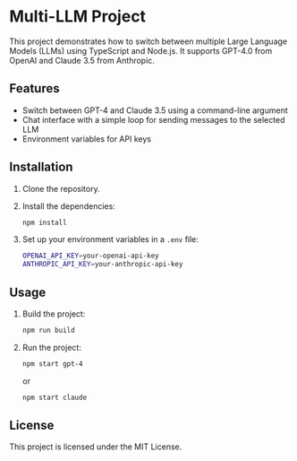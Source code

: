 # Multi-LLM Project

This project demonstrates how to switch between multiple Large Language Models (LLMs) using TypeScript and Node.js. It supports GPT-4.0 from OpenAI and Claude 3.5 from Anthropic.

## Features

- Switch between GPT-4 and Claude 3.5 using a command-line argument
- Chat interface with a simple loop for sending messages to the selected LLM
- Environment variables for API keys

## Installation

1. Clone the repository.
2. Install the dependencies:
   ```bash
   npm install
   ```

3. Set up your environment variables in a `.env` file:
   ```bash
   OPENAI_API_KEY=your-openai-api-key
   ANTHROPIC_API_KEY=your-anthropic-api-key
   ```

## Usage

1. Build the project:
   ```bash
   npm run build
   ```

2. Run the project:
   ```bash
   npm start gpt-4
   ```

   or

   ```bash
   npm start claude
   ```

## License

This project is licensed under the MIT License.


